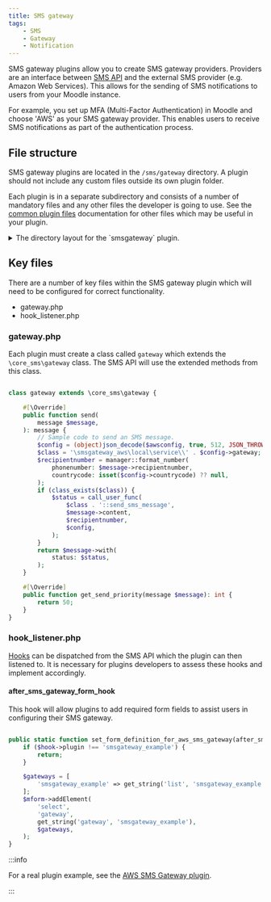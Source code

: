 ```yaml
---
title: SMS gateway
tags:
    - SMS
    - Gateway
    - Notification
---
```


<Since version="4.5" issueNumber="MDL-83406" />

SMS gateway plugins allow you to create SMS gateway providers.
Providers are an interface between [SMS API](/apis/subsystems/sms/index.md) and the external SMS provider (e.g. Amazon Web Services).
This allows for the sending of SMS notifications to users from your Moodle instance.

For example, you set up MFA (Multi-Factor Authentication) in Moodle and choose 'AWS' as your SMS gateway provider.
This enables users to receive SMS notifications as part of the authentication process.

## File structure

SMS gateway plugins are located in the `/sms/gateway` directory. A plugin should not include any custom files outside its own
plugin folder.

Each plugin is in a separate subdirectory and consists of a number of mandatory files and any other files the developer is going to use. See the [common plugin files](/apis/commonfiles/index.mdx) documentation for other files which may be useful in your plugin.

<details>
  <summary>The directory layout for the `smsgateway` plugin.</summary>

```console
sms/gateway/example
├── classes
│   ├── gateway.php
│   ├── hook_listener.php
│   └── privacy
│       └── provider.php
├── lang
│   └── en
│       └── smsgateway_example.php
├── settings.php
└── version.php
```

</details>

## Key files

There are a number of key files within the SMS gateway plugin which will need to be configured for correct functionality.

- gateway.php
- hook_listener.php

### gateway.php

Each plugin must create a class called `gateway` which extends the `\core_sms\gateway` class.
The SMS API will use the extended methods from this class.

```php title="Implementing the base SMS gateway"

class gateway extends \core_sms\gateway {

    #[\Override]
    public function send(
        message $message,
    ): message {
        // Sample code to send an SMS message.
        $config = (object)json_decode($awsconfig, true, 512, JSON_THROW_ON_ERROR);
        $class = '\smsgateway_aws\local\service\\' . $config->gateway;
        $recipientnumber = manager::format_number(
            phonenumber: $message->recipientnumber,
            countrycode: isset($config->countrycode) ?? null,
        );
        if (class_exists($class)) {
            $status = call_user_func(
                $class . '::send_sms_message',
                $message->content,
                $recipientnumber,
                $config,
            );
        }
        return $message->with(
            status: $status,
        );
    }

    #[\Override]
    public function get_send_priority(message $message): int {
        return 50;
    }
}

```

### hook_listener.php

[Hooks](/apis/core/hooks/index.md) can be dispatched from the SMS API which the plugin can then listened to.
It is necessary for plugins developers to assess these hooks and implement accordingly.

#### after_sms_gateway_form_hook

This hook will allow plugins to add required form fields to assist users in configuring their SMS gateway.

```php title="Listener method for after_sms_gateway_form_hook"

public static function set_form_definition_for_aws_sms_gateway(after_sms_gateway_form_hook $hook): void {
    if ($hook->plugin !== 'smsgateway_example') {
        return;
    }

    $gateways = [
        'smsgateway_example' => get_string('list', 'smsgateway_example'),
    ];
    $mform->addElement(
        'select',
        'gateway',
        get_string('gateway', 'smsgateway_example'),
        $gateways,
    );
}

```

:::info

For a real plugin example, see the [AWS SMS Gateway plugin](https://github.com/moodle/moodle/tree/main/sms/gateway/aws).

:::
